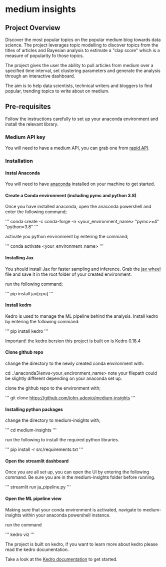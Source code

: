 # medium insights

## Project Overview 

Discover the most popular topics on the popular medium blog towards data science. The project leverages topic modelling to discover topics from the titles of articles and Bayesian analysis to estimate a "clap score" which is a measure of popularity fo those topics.

The project gives the user the ability to pull articles from medium over a specified time interval, set clustering parameters and generate the analysis through an interactive dashboard.

The aim is to help data scientists, technical writers and bloggers to find popular, trending topics to write about on medium.

## Pre-requisites

Follow the instructions carefully to set up your anaconda environment and install the relevant library. 

### Medium API key

You will need to have a medium API, you can grab one from [rapid API](https://rapidapi.com/nishujain199719-vgIfuFHZxVZ/api/medium2/).

### Installation

#### Instal Anaconda
You will need to have [anaconda](https://www.anaconda.com/) installed on your machine to get started.

#### Create a Conda environment (including pymc and python 3.8)
Once you have installed anaconda, open the anaconda powershell and enter the following command;

'''
conda create -c conda-forge -n <your_environment_name> "pymc>=4" "python=3.8"
'''

activate you python environment by entering the command;

'''
conda activate <your_environment_name>
'''

#### Installing Jax 
You should install Jax for faster sampling and inference. Grab the [jax wheel](https://whls.blob.core.windows.net/unstable/cpu/jaxlib-0.3.2-cp38-none-win_amd64.whl) file and save it in the root folder of your created environment.

run the following command;

'''
pip install jax[cpu]
'''

#### Install kedro 
Kedro is used to manage the ML pipeline behind the analysis.
Install kedro by entering the following command:

'''
pip install kedro
'''

Important! the kedro bersion this project is built on is Kedro 0.18.4

#### Clone github repo 
change the directory to the newly created conda environment with:

cd ..\anaconda3\envs\<your_encironment_name> 
note your filepath could be slightly different depending on your anaconda set up. 

clone the github repo to the environment with;

'''
git clone https://github.com/john-adeojo/medium-insights
'''

#### Installing python packages
change the directory to medium-insights with;

''' 
cd medium-insights
'''

run the following to install the required python libraries.

''' 
pip install -r src/requirements.txt
'''

#### Open the streamlit dashboard 
Once you are all set up, you can open the UI by entering the following command. Be sure you are in the medium-insights folder before running. 

'''
streamlit run ja_pipeline.py
'''

#### Open the ML pipeline view
Making sure that your conda environment is activated, navigate to medium-insights within your anaconda powershell instance. 

run the command 

'''
kedro viz
'''

The project is built on kedro, if you want to learn more about kedro please read the kedro documentation. 

Take a look at the [Kedro documentation](https://kedro.readthedocs.io) to get started.



